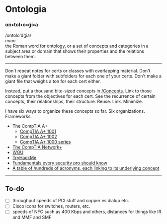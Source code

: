# Ontologia

### **on•tol•o•gi•a**
/ontolo'dʒia/<br>*noun*<br>the Roman word for ontology, or a set of concepts and categories in a subject area or domain that shows their properties and the relations between them.

--- 

Don't repeat notes for certs or classes with overlapping material. Don't make a giant folder with subfolders for each one of your certs. Don't make a giant file that weighs a ton for each cert either. 

Instead, put a thousand bite-sized concepts in [/Concepts](Concepts/). Link to those concepts from the objectives for each cert. See the recurrence of certain concepts, their relationships, their structure. Reuse. Link. Minimize. 

I have six ways to organize these concepts so far. Six organizations. Frameworks. 

- The CompTIA A+
	- [CompTIA A+ 1001](CompTIA%20A+%201001.md)
	- [CompTIA A+ 1002](CompTIA%20A+%201002.md)
	- [CompTIA A+ 1000 series](CompTIA%20A+%201000%20series.md)
- [The CompTIA Network+](CompTIA%20Network+%20N10-008.md)
- [WGU](WGU.md)
- [TryHackMe](TryHackMe.md)
- [Fundamentals every security pro should know](Fundamentals.md)
- [A table of hundreds of acronyms, each linking to its underlying concept](Acronyms.md)

---

## To-do

- [ ] throughput speeds of PCI stuff and copper vs dialup etc.
- [ ] Cisco icons for switches, routers, etc. 
- [ ] speeds of NFC such as 400 Kbps and others, distances for things like IR and MMF and SMF